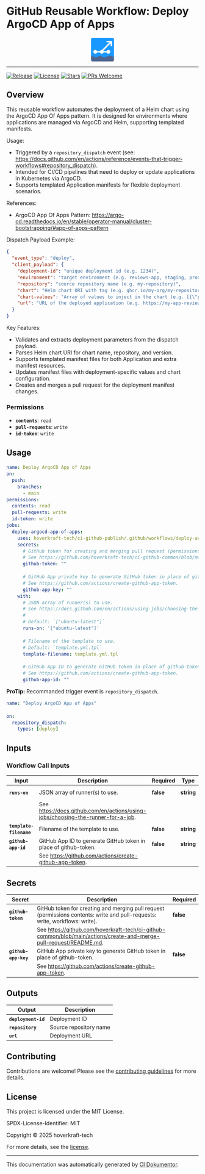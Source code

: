 <!-- header:start -->

# GitHub Reusable Workflow: Deploy ArgoCD App of Apps

<div align="center">
  <img src="../logo.svg" width="60px" align="center" alt="Deploy ArgoCD App of Apps" />
</div>

---

<!-- header:end -->

<!-- badges:start -->

[![Release](https://img.shields.io/github/v/release/hoverkraft-tech/ci-github-publish)](https://github.com/hoverkraft-tech/ci-github-publish/releases)
[![License](https://img.shields.io/github/license/hoverkraft-tech/ci-github-publish)](http://choosealicense.com/licenses/mit/)
[![Stars](https://img.shields.io/github/stars/hoverkraft-tech/ci-github-publish?style=social)](https://img.shields.io/github/stars/hoverkraft-tech/ci-github-publish?style=social)
[![PRs Welcome](https://img.shields.io/badge/PRs-welcome-brightgreen.svg)](https://github.com/hoverkraft-tech/ci-github-publish/blob/main/CONTRIBUTING.md)

<!-- badges:end -->

<!--
// jscpd:ignore-start
-->

<!-- overview:start -->

## Overview

This reusable workflow automates the deployment of a Helm chart using the ArgoCD App Of Apps pattern.
It is designed for environments where applications are managed via ArgoCD and Helm, supporting templated manifests.

Usage:

- Triggered by a `repository_dispatch` event (see: <https://docs.github.com/en/actions/reference/events-that-trigger-workflows#repository_dispatch>).
- Intended for CI/CD pipelines that need to deploy or update applications in Kubernetes via ArgoCD.
- Supports templated Application manifests for flexible deployment scenarios.

References:

- ArgoCD App Of Apps Pattern: <https://argo-cd.readthedocs.io/en/stable/operator-manual/cluster-bootstrapping/#app-of-apps-pattern>

Dispatch Payload Example:

```json
{
  "event_type": "deploy",
  "client_payload": {
    "deployment-id": "unique deployment id (e.g. 1234)",
    "environment": "target environment (e.g. reviews-app, staging, production)",
    "repository": "source repository name (e.g. my-repository)",
    "chart": "Helm chart URI with tag (e.g. ghcr.io/my-org/my-repository/charts/application:0.1.14-pr-82-xxx)",
    "chart-values": "Array of values to inject in the chart (e.g. [{\"path\":\"application.appUri\",\"value\":\"https://my-app-review-app-1234.my-org.com\"}])",
    "url": "URL of the deployed application (e.g. https://my-app-review-app-1234.my-org.com)"
  }
}
```

Key Features:

- Validates and extracts deployment parameters from the dispatch payload.
- Parses Helm chart URI for chart name, repository, and version.
- Supports templated manifest files for both Application and extra manifest resources.
- Updates manifest files with deployment-specific values and chart configuration.
- Creates and merges a pull request for the deployment manifest changes.

### Permissions

- **`contents`**: `read`
- **`pull-requests`**: `write`
- **`id-token`**: `write`

<!-- overview:end -->

<!-- usage:start -->

## Usage

```yaml
name: Deploy ArgoCD App of Apps
on:
  push:
    branches:
      - main
permissions:
  contents: read
  pull-requests: write
  id-token: write
jobs:
  deploy-argocd-app-of-apps:
    uses: hoverkraft-tech/ci-github-publish/.github/workflows/deploy-argocd-app-of-apps.yml@b2a6d08d60e0adff6736caf6fdaa5fd3bcdd473a # 0.13.0
    secrets:
      # GitHub token for creating and merging pull request (permissions contents: write and pull-requests: write, workflows: write).
      # See https://github.com/hoverkraft-tech/ci-github-common/blob/main/actions/create-and-merge-pull-request/README.md.
      github-token: ""

      # GitHub App private key to generate GitHub token in place of github-token.
      # See https://github.com/actions/create-github-app-token.
      github-app-key: ""
    with:
      # JSON array of runner(s) to use.
      # See https://docs.github.com/en/actions/using-jobs/choosing-the-runner-for-a-job.
      #
      # Default: `["ubuntu-latest"]`
      runs-on: '["ubuntu-latest"]'

      # Filename of the template to use.
      # Default: `template.yml.tpl`
      template-filename: template.yml.tpl

      # GitHub App ID to generate GitHub token in place of github-token.
      # See https://github.com/actions/create-github-app-token.
      github-app-id: ""
```

<!-- usage:end -->

**ProTip:** Recommanded trigger event is `repository_dispatch`.

```yaml
name: "Deploy ArgoCD App of Apps"

on:
  repository_dispatch:
    types: [deploy]
```

<!-- inputs:start -->

## Inputs

### Workflow Call Inputs

| **Input**               | **Description**                                                                    | **Required** | **Type**   | **Default**         |
| ----------------------- | ---------------------------------------------------------------------------------- | ------------ | ---------- | ------------------- |
| **`runs-on`**           | JSON array of runner(s) to use.                                                    | **false**    | **string** | `["ubuntu-latest"]` |
|                         | See <https://docs.github.com/en/actions/using-jobs/choosing-the-runner-for-a-job>. |              |            |                     |
| **`template-filename`** | Filename of the template to use.                                                   | **false**    | **string** | `template.yml.tpl`  |
| **`github-app-id`**     | GitHub App ID to generate GitHub token in place of github-token.                   | **false**    | **string** | -                   |
|                         | See <https://github.com/actions/create-github-app-token>.                          |              |            |                     |

<!-- inputs:end -->

<!-- secrets:start -->

## Secrets

| **Secret**           | **Description**                                                                                                              | **Required** |
| -------------------- | ---------------------------------------------------------------------------------------------------------------------------- | ------------ |
| **`github-token`**   | GitHub token for creating and merging pull request (permissions contents: write and pull-requests: write, workflows: write). | **false**    |
|                      | See <https://github.com/hoverkraft-tech/ci-github-common/blob/main/actions/create-and-merge-pull-request/README.md>.         |              |
| **`github-app-key`** | GitHub App private key to generate GitHub token in place of github-token.                                                    | **false**    |
|                      | See <https://github.com/actions/create-github-app-token>.                                                                    |              |

<!-- secrets:end -->

<!-- outputs:start -->

## Outputs

| **Output**          | **Description**        |
| ------------------- | ---------------------- |
| **`deployment-id`** | Deployment ID          |
| **`repository`**    | Source repository name |
| **`url`**           | Deployment URL         |

<!-- outputs:end -->

<!-- examples:start -->
<!-- examples:end -->

<!-- contributing:start -->

## Contributing

Contributions are welcome! Please see the [contributing guidelines](https://github.com/hoverkraft-tech/ci-github-publish/blob/main/CONTRIBUTING.md) for more details.

<!-- contributing:end -->

<!-- security:start -->
<!-- security:end -->

<!-- license:start -->

## License

This project is licensed under the MIT License.

SPDX-License-Identifier: MIT

Copyright © 2025 hoverkraft-tech

For more details, see the [license](http://choosealicense.com/licenses/mit/).

<!-- license:end -->

<!-- generated:start -->

---

This documentation was automatically generated by [CI Dokumentor](https://github.com/hoverkraft-tech/ci-dokumentor).

<!-- generated:end -->

<!--
// jscpd:ignore-end
-->

